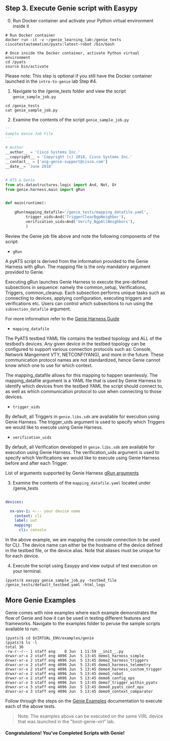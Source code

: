 ## Step 3. Execute Genie script with Easypy


0. Run Docker container and activate your Python virtual environment inside it

```
# Run Docker container
docker run -it -v ~/genie_learning_lab:/genie_tests ciscotestautomation/pyats:latest-robot /bin/bash

# Once inside the Docker container, activate Python virtual environment
cd /pyats
source bin/activate
```

Please note: This step is optional if you still have the Docker container launched in the `intro-to-genie` lab Step #4.


1. Navigate to the /genie_tests folder and view the script `genie_sample_job.py`

```
cd /genie_tests
cat genie_sample_job.py
```


2. Examine the contents of the script `genie_sample_job.py`

```python
'''
Sample Genie Job File
'''

# Author
__author__ = 'Cisco Systems Inc.'
__copyright__ = 'Copyright (c) 2018, Cisco Systems Inc.'
__contact__ = ['asg-genie-support@cisco.com']
__date__= 'June 2018'


# ATS & Genie
from ats.datastructures.logic import And, Not, Or
from genie.harness.main import gRun


def main(runtime):

    gRun(mapping_datafile='/genie_tests/mapping_datafile.yaml',
         trigger_uids=And('TriggerClearBgpNeighbor'),
         verification_uids=And('Verify_BgpAllNeighbors'),
         )

```

Review the Genie job file above and note the following components of the script:

- `gRun`

A pyATS script is derived from the information provided to the Genie Harness with gRun. The mapping file is the only mandatory argument provided to Genie.

Executing gRun launches Genie Harness to execute the pre-defined subsections in sequence: namely the common_setup, Verifications, Triggers, common_cleanup. Each subsection performs unique tasks such as connecting to devices, applying configuration, executing triggers and verifications etc. Users can control which subsections to run using the `subsection_datafile` argument.

For more information refer to the [Genie Harness Guide](https://pubhub.devnetcloud.com/media/pyats-packages/docs/genie/harness/user/gettingstarted.html)

- `mapping_datafile`

The PyATS testbed YAML file contains the testbed topology and ALL of the testbed’s devices. Any given device in the testbed topology can be configured to support various connection protocols such as: Console, Network Mangement VTY, NETCONF(YANG), and more in the future. These communication protocol names are not standardized, hence Genie cannot know which one to use for which context.

The mapping_datafile allows for this mapping to happen seamlessly. The mapping_datafile argument is a YAML file that is used by Genie Harness to identify which devices from the testbed YAML the script should connect to, as well as which communication protocol to use when connecting to those devices.

- `trigger_uids`

By default, all Triggers in `genie.libs.sdk` are available for execution using Genie Harness. The trigger_uids argument is used to specify which Triggers we would like to execute using Genie Harness.

- `verification_uids`

By default, all Verification developed in `genie.libs.sdk` are available for execution using Genie Harness. The verification_uids argument is used to specify which Verifications we would like to execute using Genie Harness before and after each Trigger.

List of arguments supported by Genie Harness [gRun arguments](https://pubhub.devnetcloud.com/media/pyats-packages/docs/genie/harness/user/reference.html)


3. Examine the contents of the `mapping_datafile.yaml` located under /genie_tests

```yaml

devices:

  nx-osv-1:	<--- your device name
    context: cli
    label: uut
    mapping:
      cli: console
```

In the above example, we are mapping the console connection to be used for CLI. The device name can either be the hostname of the device defined in the testbed file, or the device alias. Note that aliases must be unique for for each device.


4. Execute the script using Easypy and view output of test execution on your terminal.

```
(pyats)$ easypy genie_sample_job.py -testbed_file /genie_tests/default_testbed.yaml -html_logs
```


## More Genie Examples

Genie comes with nine examples where each example demonstrates the flow of Genie and how it can be used in testing different features and frameworks. Navigate to the examples folder to peruse the sample scripts available to run:

```
(pyats)$ cd $VIRTUAL_ENV/examples/genie
(pyats)$ ls -l
total 36
-rw-r--r-- 1 staff eng    0 Jun  1 11:59 __init__.py
drwxr-xr-x 2 staff eng 4096 Jun  5 13:45 demo1_harness_simple
drwxr-xr-x 2 staff eng 4096 Jun  5 13:45 demo2_harness_triggers
drwxr-xr-x 2 staff eng 4096 Jun  5 13:45 demo3_harness_telemetry
drwxr-xr-x 2 staff eng 4096 Jun  5 13:45 demo4_harness_custom_trigger
drwxr-xr-x 2 staff eng 4096 Jun  5 13:45 demo5_robot
drwxr-xr-x 2 staff eng 4096 Jun  5 13:45 demo6_config_ops
drwxr-xr-x 3 staff eng 4096 Jun  5 13:45 demo7_trigger_within_pyats
drwxr-xr-x 3 staff eng 4096 Jun  5 13:45 demo8_pyats_conf_ops
drwxr-xr-x 3 staff eng 4096 Jun  5 13:45 demo9_context_comparator
```

Follow through the steps on the [Genie Examples](https://pubhub.devnetcloud.com/media/pyats-packages/docs/genie/examples/example.html) documentation to execute each of the above tests.

> Note: The examples above can be executed on the same VIRL device that was launched in the "boot-genie-virl" lab.


#### Congratulations! You've Completed Scripts with Genie!
